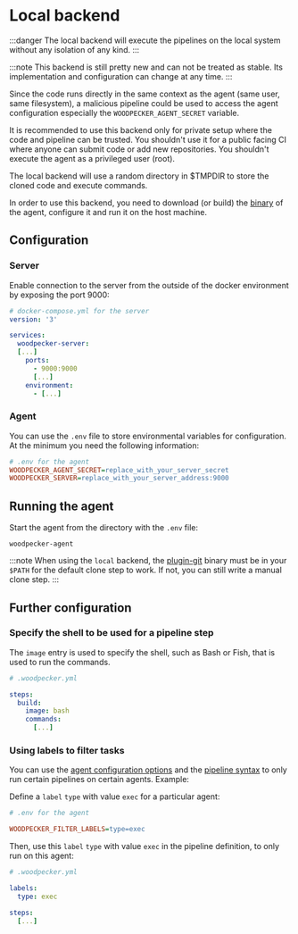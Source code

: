 # Local backend

:::danger
The local backend will execute the pipelines on the local system without any isolation of any kind.
:::

:::note
This backend is still pretty new and can not be treated as stable. Its
implementation and configuration can change at any time.
:::

Since the code runs directly in the same context as the agent (same user, same
filesystem), a malicious pipeline could be used to access the agent
configuration especially the `WOODPECKER_AGENT_SECRET` variable.

It is recommended to use this backend only for private setup where the code and
pipeline can be trusted. You shouldn't use it for a public facing CI where
anyone can submit code or add new repositories. You shouldn't execute the agent
as a privileged user (root).

The local backend will use a random directory in $TMPDIR to store the cloned
code and execute commands.

In order to use this backend, you need to download (or build) the
[binary](https://github.com/woodpecker-ci/woodpecker/releases/latest) of the
agent, configure it and run it on the host machine.

## Configuration

### Server

Enable connection to the server from the outside of the docker environment by
exposing the port 9000:

```yaml
# docker-compose.yml for the server
version: '3'

services:
  woodpecker-server:
  [...]
    ports:
      - 9000:9000
      [...]
    environment:
      - [...]
```

### Agent

You can use the `.env` file to store environmental variables for configuration.
At the minimum you need the following information:

```ini
# .env for the agent
WOODPECKER_AGENT_SECRET=replace_with_your_server_secret
WOODPECKER_SERVER=replace_with_your_server_address:9000
```

## Running the agent

Start the agent from the directory with the `.env` file:

`woodpecker-agent`

:::note
When using the `local` backend, the
[plugin-git](https://github.com/woodpecker-ci/plugin-git) binary must be in
your `$PATH` for the default clone step to work. If not, you can still write a
manual clone step.
:::

## Further configuration

### Specify the shell to be used for a pipeline step

The `image` entry is used to specify the shell, such as Bash or Fish, that is
used to run the commands.


```yaml
# .woodpecker.yml

steps:
  build:
    image: bash
    commands:
      [...]
```

### Using labels to filter tasks

You can use the [agent configuration options](../15-agent-config.md#woodpecker_filter_labels)
and the [pipeline syntax](../../20-usage/20-pipeline-syntax.md#labels) to only run certain
pipelines on certain agents. Example:

Define a `label` `type` with value `exec` for a particular agent:

```ini
# .env for the agent

WOODPECKER_FILTER_LABELS=type=exec
```

Then, use this `label` `type` with value `exec` in the pipeline definition, to
only run on this agent:

```yaml
# .woodpecker.yml

labels:
  type: exec

steps:
  [...]
```
